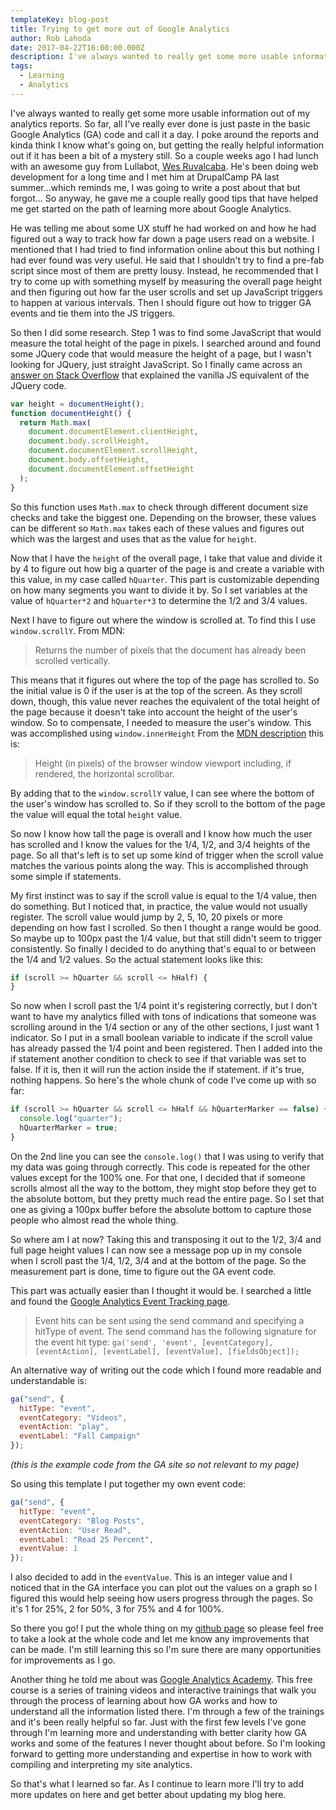 ```yaml
---
templateKey: blog-post
title: Trying to get more out of Google Analytics
author: Rob Lahoda
date: 2017-04-22T16:00:00.000Z
description: I've always wanted to really get some more usable information out of my analytics reports. So far, all I've really ever done is just paste in the basic Google Analytics (GA) code and call it a day.
tags:
  - Learning
  - Analytics
---
```


I've always wanted to really get some more usable information out of my analytics reports. So far, all I've really ever done is just paste in the basic Google Analytics (GA) code and call it a day. I poke around the reports and kinda think I know what's going on, but getting the really helpful information out if it has been a bit of a mystery still. So a couple weeks ago I had lunch with an awesome guy from Lullabot, [Wes Ruvalcaba](https://www.lullabot.com/about/wes-ruvalcaba). He's been doing web development for a long time and I met him at DrupalCamp PA last summer...which reminds me, I was going to write a post about that but forgot... So anyway, he gave me a couple really good tips that have helped me get started on the path of learning more about Google Analytics.

He was telling me about some UX stuff he had worked on and how he had figured out a way to track how far down a page users read on a website. I mentioned that I had tried to find information online about this but nothing I had ever found was very useful. He said that I shouldn't try to find a pre-fab script since most of them are pretty lousy. Instead, he recommended that I try to come up with something myself by measuring the overall page height and then figuring out how far the user scrolls and set up JavaScript triggers to happen at various intervals. Then I should figure out how to trigger GA events and tie them into the JS triggers.

So then I did some research. Step 1 was to find some JavaScript that would measure the total height of the page in pixels. I searched around and found some JQuery code that would measure the height of a page, but I wasn't looking for JQuery, just straight JavaScript. So I finally came across an [answer on Stack Overflow](http://stackoverflow.com/questions/11077475/how-to-get-exact-height-of-body-of-the-webbrowser-window) that explained the vanilla JS equivalent of the JQuery code.

```javascript
var height = documentHeight();
function documentHeight() {
  return Math.max(
    document.documentElement.clientHeight,
    document.body.scrollHeight,
    document.documentElement.scrollHeight,
    document.body.offsetHeight,
    document.documentElement.offsetHeight
  );
}
```

So this function uses `Math.max` to check through different document size checks and take the biggest one. Depending on the browser, these values can be different so `Math.max` takes each of these values and figures out which was the largest and uses that as the value for `height`.

Now that I have the `height` of the overall page, I take that value and divide it by 4 to figure out how big a quarter of the page is and create a variable with this value, in my case called `hQuarter`. This part is customizable depending on how many segments you want to divide it by. So I set variables at the value of `hQuarter*2` and `hQuarter*3` to determine the 1/2 and 3/4 values.

Next I have to figure out where the window is scrolled at. To find this I use `window.scrollY`. From MDN:

> Returns the number of pixels that the document has already been scrolled vertically.

This means that it figures out where the top of the page has scrolled to. So the initial value is 0 if the user is at the top of the screen. As they scroll down, though, this value never reaches the equivalent of the total height of the page because it doesn't take into account the height of the user's window. So to compensate, I needed to measure the user's window. This was accomplished using `window.innerHeight` From the [MDN description](https://developer.mozilla.org/en-US/docs/Web/API/Window/innerHeight) this is:

> Height (in pixels) of the browser window viewport including, if rendered, the horizontal scrollbar.

By adding that to the `window.scrollY` value, I can see where the bottom of the user's window has scrolled to. So if they scroll to the bottom of the page the value will equal the total `height` value.

So now I know how tall the page is overall and I know how much the user has scrolled and I know the values for the 1/4, 1/2, and 3/4 heights of the page. So all that's left is to set up some kind of trigger when the scroll value matches the various points along the way. This is accomplished through some simple if statements.

My first instinct was to say if the scroll value is equal to the 1/4 value, then do something. But I noticed that, in practice, the value would not usually register. The scroll value would jump by 2, 5, 10, 20 pixels or more depending on how fast I scrolled. So then I thought a range would be good. So maybe up to 100px past the 1/4 value, but that still didn't seem to trigger consistently. So finally I decided to do anything that's equal to or between the 1/4 and 1/2 values. So the actual statement looks like this:

```javascript
if (scroll >= hQuarter && scroll <= hHalf) {
}
```

So now when I scroll past the 1/4 point it's registering correctly, but I don't want to have my analytics filled with tons of indications that someone was scrolling around in the 1/4 section or any of the other sections, I just want 1 indicator. So I put in a small boolean variable to indicate if the scroll value has already passed the 1/4 point and been registered. Then I added into the if statement another condition to check to see if that variable was set to false. If it is, then it will run the action inside the if statement. if it's true, nothing happens. So here's the whole chunk of code I've come up with so far:

```javascript
if (scroll >= hQuarter && scroll <= hHalf && hQuarterMarker == false) {
  console.log("quarter");
  hQuarterMarker = true;
}
```

On the 2nd line you can see the `console.log()` that I was using to verify that my data was going through correctly. This code is repeated for the other values except for the 100% one. For that one, I decided that if someone scrolls almost all the way to the bottom, they might stop before they get to the absolute bottom, but they pretty much read the entire page. So I set that one as giving a 100px buffer before the absolute bottom to capture those people who almost read the whole thing.

So where am I at now? Taking this and transposing it out to the 1/2, 3/4 and full page height values I can now see a message pop up in my console when I scroll past the 1/4, 1/2, 3/4 and at the bottom of the page. So the measurement part is done, time to figure out the GA event code.

This part was actually easier than I thought it would be. I searched a little and found the [Google Analytics Event Tracking page](https://developers.google.com/analytics/devguides/collection/analyticsjs/events).

> Event hits can be sent using the send command and specifying a hitType of event. The send command has the following signature for the event hit type:
> `ga('send', 'event', [eventCategory], [eventAction], [eventLabel], [eventValue], [fieldsObject]);`

An alternative way of writing out the code which I found more readable and understandable is:

```javascript
ga("send", {
  hitType: "event",
  eventCategory: "Videos",
  eventAction: "play",
  eventLabel: "Fall Campaign"
});
```

_(this is the example code from the GA site so not relevant to my page)_

So using this template I put together my own event code:

```javascript
ga("send", {
  hitType: "event",
  eventCategory: "Blog Posts",
  eventAction: "User Read",
  eventLabel: "Read 25 Percent",
  eventValue: 1
});
```

I also decided to add in the `eventValue`. This is an integer value and I noticed that in the GA interface you can plot out the values on a graph so I figured this would help seeing how users progress through the pages. So it's 1 for 25%, 2 for 50%, 3 for 75% and 4 for 100%.

So there you go! I put the whole thing on my [github page](https://github.com/rlahoda/google-analytics-page-read-amount) so please feel free to take a look at the whole code and let me know any improvements that can be made. I'm still learning this so I'm sure there are many opportunities for improvements as I go.

Another thing he told me about was [Google Analytics Academy](https://analytics.google.com/analytics/academy/). This free course is a series of training videos and interactive trainings that walk you through the process of learning about how GA works and how to understand all the information listed there. I'm through a few of the trainings and it's been really helpful so far. Just with the first few levels I've gone through I'm learning more and understanding with better clarity how GA works and some of the features I never thought about before. So I'm looking forward to getting more understanding and expertise in how to work with compiling and interpreting my site analytics.

So that's what I learned so far. As I continue to learn more I'll try to add more updates on here and get better about updating my blog here.
